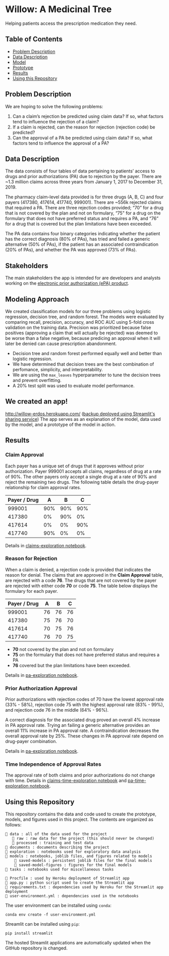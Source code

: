 # Willow: A Medicinal Tree
Helping patients access the prescription medication they need.


## Table of Contents
- [Problem Description](#problem)
- [Data Description](#data)
- [Model](#model)
- [Prototype](#tool)
- [Results](#result)
- [Using this Repository](#use)


## Problem Description <a name="problem"></a>
We are hoping to solve the following problems:
1. Can a claim’s rejection be predicted using claim data? If so, what factors tend to influence the rejection of a claim?
2. If a claim is rejected, can the reason for rejection (rejection code) be predicted?
3. Can the approval of a PA be predicted using claim data? If so, what factors tend to influence the approval of a PA?


## Data Description <a name="data"></a>
The data consists of four tables of data pertaining to patients’ access to drugs and prior authorizations (PA) due to rejection by the payer. There are ~1.3 million claims across three years from January 1, 2017 to December 31, 2019. 

The pharmacy claim-level data provided is for three drugs (A, B, C) and four payers (417380, 417614, 417740, 999001). There are ~556k rejected claims that required a PA. There are three rejection codes provided; “70” for a drug that is not covered by the plan and not on formulary, “75" for a drug on the formulary that does not have preferred status and requires a PA, and “76” for a drug that is covered but the plan limitations have been exceeded. 

The PA data contains four binary categories indicating whether the patient has the correct diagnosis (80% of PAs), has tried and failed a generic alternative (50% of PAs), if the patient has an associated contraindication (20% of PAs), and whether the PA was approved (73% of PAs).


## Stakeholders
The main stakeholders the app is intended for are developers and analysts working on the [electronic prior authorization (ePA) product](https://www.covermymeds.com/main/solutions/payer/epa/).


## Modeling Approach <a name="model"></a>
We created classification models for our three problems using logistic regression, decision tree, and random forest.
The models were evaluated by comparing recall, precision, accuracy, and ROC AUC using 5-fold cross validation on the training data. Precision was prioritized because false positives (approving a claim that will actually be rejected) was deemed to be worse than a false negative, because predicing an approval when it will later be denied can cause prescription abandonment.
- Decision tree and random forest performed equally well and better than logistic regression.
- We have determined that decision trees are the best combination of perfomance, simplicity, and interpretability.
- We are using the `max_leaves` hyperparameter to tune the decision trees and prevent overfitting.
- A 20% test split was used to evaluate model performance.

## We created an app! <a name="tool"></a>
http://willow-erdos.herokuapp.com/ ([backup deployed using Streamlit's sharing service](https://share.streamlit.io/nickmacro/erdos-covermymeds-project/main/app.py)) The app serves as an explanation of the model, data used by the model, and a prototype of the model in action.

## Results <a name="result"></a>
### Claim Approval
Each payer has a unique set of drugs that it approves without prior authorization. Payer 999001 accepts all claims, regardless of drug at a rate of 90%. The other payers only accept a single drug at a rate of 90% and reject the remaining two drugs. The following table details the drug-payer relationship for claim approval rates. 

|Payer / Drug | A | B | C |
| - | - | - | - |
|999001|90%|90%|90%|
|417380|0%|90%|0%|
|417614|0%|0%|90%|
|417740|90%|0%|0%|

Details in [claims-exploration notebook](https://github.com/NickMacro/erdos-covermymeds-project/blob/5126ecdd9928a10eb70394cf14a67c160cd3f612/exploration/2021-05-14_nm_claims-exploration.ipynb).

### Reason for Rejection
When a claim is denied, a rejection code is provided that indicates the reason for denial. The claims that are approved in the **Claim Approval** table, are rejected with a code **76**. The drugs that are not covered by the payer are rejected with either code **70** or code **75**. The table below displays the formulary for each payer.

|Payer / Drug | A | B | C |
| - | - | - | - |
|999001|76|76|76|
|417380|75|76|70|
|417614|70|75|76|
|417740|76|70|75|

- **70** not covered by the plan and not on formulary
- **75** on the formulary that does not have preferred status and requires a PA
- **76** covered but the plan limitations have been exceeded. 

Details in [pa-exploration notebook](https://github.com/NickMacro/erdos-covermymeds-project/blob/5126ecdd9928a10eb70394cf14a67c160cd3f612/exploration/2021-05-12_nm_pa-exploration.ipynb).

### Prior Authorization Approval
Prior authorizations with rejection codes of 70 have the lowest approval rate (33% - 58%), rejection code 75 with the highest approval rate (83% - 99%), and rejection code 76 in the middle (64% - 96%).

A correct diagnosis for the associated drug proved an overall 4% increase in PA approval rate. Trying an failing a generic alternative provides an overall 11% increase in PA approval rate. A contraindication decreases the overall approval rate by 25%. These changes in PA approval rate depend on drug-payer combination.

Details in [pa-exploration notebook](https://github.com/NickMacro/erdos-covermymeds-project/blob/5126ecdd9928a10eb70394cf14a67c160cd3f612/exploration/2021-05-12_nm_pa-exploration.ipynb).

### Time Independence of Approval Rates
The approval rate of both claims and prior authorizations do not change with time. Details in [claims-time-exploration notebook](https://github.com/NickMacro/erdos-covermymeds-project/blob/5126ecdd9928a10eb70394cf14a67c160cd3f612/exploration/2021-05-14_nm_claims-time-exploration.ipynb) and [pa-time-exploration notebook](https://github.com/NickMacro/erdos-covermymeds-project/blob/5126ecdd9928a10eb70394cf14a67c160cd3f612/exploration/2021-05-14_nm_pa-time-exploration.ipynb).

## Using this Repository <a name="use"></a>
This repository contains the data and code used to create the prototype, models, and figures used in this project. The contents are organized as follows:
```
📁 data : all of the data used for the project
   📁 raw : raw data for the project (this should never be changed)
   📁 processed : training and test data
📁 documents : documents describing the project
📁 exploration : notebooks used for exploratory data analysis
📁 models : notebooks, joblib files, and figures related to models
    📁 saved-models : persistent joblib files for the final models
    📁 saved-model-figures : figures for the final models
📁 tasks : notebooks used for miscellaneous tasks

📄 Procfile : used by Heroku deployment of Streamlit app
📄 app.py : python script used to create the Streamlit app
📄 requirements.txt : dependencies used by Heroku for the Streamlit app deployment
📄 user-environment.yml : dependencies used in the notebooks
```

The user environment can be installed using `conda`:

`conda env create -f user-environment.yml`

Streamlit can be installed using `pip`:

`pip install streamlit`

The hosted Streamlit applications are automatically updated when the GitHub repository is changed.
